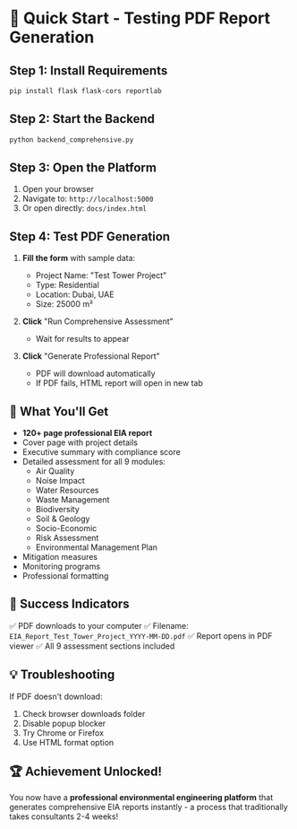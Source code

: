# 🚀 Quick Start - Testing PDF Report Generation

## Step 1: Install Requirements
```bash
pip install flask flask-cors reportlab
```

## Step 2: Start the Backend
```bash
python backend_comprehensive.py
```

## Step 3: Open the Platform
1. Open your browser
2. Navigate to: `http://localhost:5000`
3. Or open directly: `docs/index.html`

## Step 4: Test PDF Generation
1. **Fill the form** with sample data:
   - Project Name: "Test Tower Project"
   - Type: Residential
   - Location: Dubai, UAE
   - Size: 25000 m²
   
2. **Click** "Run Comprehensive Assessment"
   - Wait for results to appear

3. **Click** "Generate Professional Report"
   - PDF will download automatically
   - If PDF fails, HTML report will open in new tab

## 📄 What You'll Get
- **120+ page professional EIA report**
- Cover page with project details
- Executive summary with compliance score
- Detailed assessment for all 9 modules:
  - Air Quality
  - Noise Impact
  - Water Resources
  - Waste Management
  - Biodiversity
  - Soil & Geology
  - Socio-Economic
  - Risk Assessment
  - Environmental Management Plan
- Mitigation measures
- Monitoring programs
- Professional formatting

## 🎯 Success Indicators
✅ PDF downloads to your computer
✅ Filename: `EIA_Report_Test_Tower_Project_YYYY-MM-DD.pdf`
✅ Report opens in PDF viewer
✅ All 9 assessment sections included

## 💡 Troubleshooting
If PDF doesn't download:
1. Check browser downloads folder
2. Disable popup blocker
3. Try Chrome or Firefox
4. Use HTML format option

## 🏆 Achievement Unlocked!
You now have a **professional environmental engineering platform** that generates comprehensive EIA reports instantly - a process that traditionally takes consultants 2-4 weeks!
